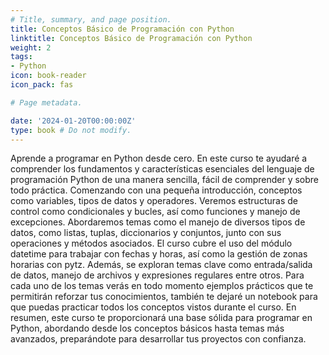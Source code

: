 ```yaml
---
# Title, summary, and page position.
title: Conceptos Básico de Programación con Python
linktitle: Conceptos Básico de Programación con Python
weight: 2
tags:
- Python
icon: book-reader
icon_pack: fas

# Page metadata.

date: '2024-01-20T00:00:00Z'
type: book # Do not modify.
---
```


Aprende a programar en Python desde cero. En este curso te ayudaré a comprender los fundamentos y características esenciales del lenguaje de programación Python de una manera sencilla, fácil de comprender y sobre todo práctica. Comenzando con una pequeña introducción, conceptos como variables, tipos de datos y operadores. Veremos estructuras de control como condicionales y bucles, así como funciones y manejo de excepciones. Abordaremos temas como el manejo de diversos tipos de datos, como listas, tuplas, diccionarios y conjuntos, junto con sus operaciones y métodos asociados. El curso cubre el uso del módulo datetime para trabajar con fechas y horas, así como la gestión de zonas horarias con pytz. Además, se exploran temas clave como entrada/salida de datos, manejo de archivos y expresiones regulares entre otros. Para cada uno de los temas verás en todo momento ejemplos prácticos que te permitirán reforzar tus conocimientos, también te dejaré un notebook para que puedas practicar todos los conceptos vistos durante el curso. En resumen, este curso te proporcionará una base sólida para programar en Python, abordando desde los conceptos básicos hasta temas más avanzados, preparándote para desarrollar tus proyectos con confianza.
